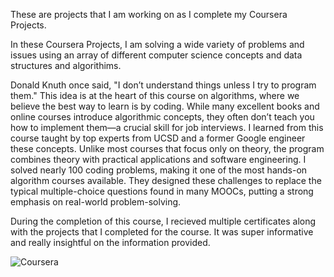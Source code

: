 These are projects that I am working on as I complete my Coursera Projects. 

In these Coursera Projects, I am solving a wide variety of problems and issues using an array of different computer science concepts and data structures and algorithims.

Donald Knuth once said, "I don’t understand things unless I try to program them." This idea is at the heart of this course on algorithms, where we believe the best way to learn is by coding. While many excellent books and online courses introduce algorithmic concepts, they often don’t teach you how to implement them—a crucial skill for job interviews. I learned from this course taught by top experts from UCSD and a former Google engineer these concepts. Unlike most courses that focus only on theory, the program combines theory with practical applications and software engineering. I solved nearly 100 coding problems, making it one of the most hands-on algorithm courses available. They designed these challenges to replace the typical multiple-choice questions found in many MOOCs, putting a strong emphasis on real-world problem-solving.

During the completion of this course, I recieved multiple certificates along with the projects that I completed for the course. It was super informative and really insightful on the information provided. 

![Coursera](https://img.shields.io/badge/Coursera-0056D2?logo=coursera&logoColor=fff)


